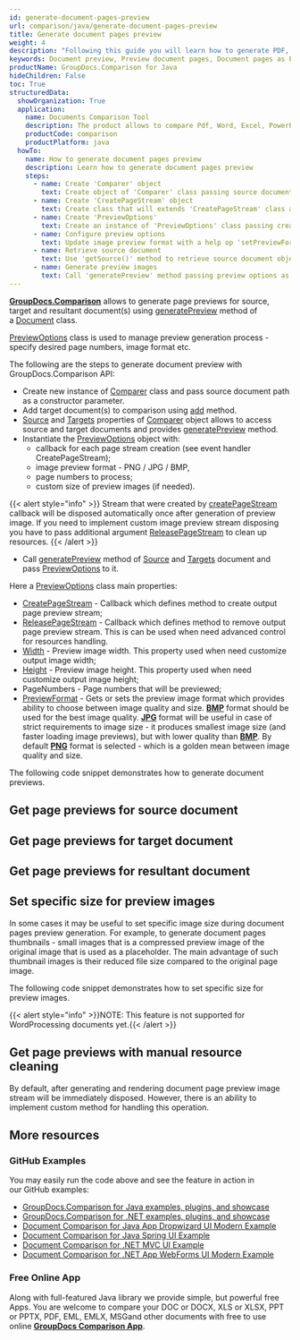 ```yaml
---
id: generate-document-pages-preview
url: comparison/java/generate-document-pages-preview
title: Generate document pages preview
weight: 4
description: "Following this guide you will learn how to generate PDF, Word, Excel, PowerPoint documents thumbnails and preview document pages using GroupDocs.Comparison for Java API."
keywords: Document preview, Preview document pages, Document pages as PNG, document pages as JPG
productName: GroupDocs.Comparison for Java
hideChildren: False
toc: True
structuredData:
  showOrganization: True
  application:
    name: Documents Comparison Tool
    description: The product allows to compare Pdf, Word, Excel, PowerPoint, AutoCad, Image, Code and much more file formats. Comparison API also supports accepting or rejecting changes, extracting document information and generating comparison report
    productCode: comparison
    productPlatform: java
  howTo:
    name: How to generate document pages preview
    description: Learn how to generate document pages preview
    steps:
      - name: Create 'Comparer' object
        text: Create object of 'Comparer' class passing source document as a constructor argument
      - name: Create 'CreatePageStream' object
        text: Create class that will extends 'CreatePageStream' class and instantiate it. Method 'public OutputStream invoke(int pageNumber)' will be called for providing output stream for each page of document so that preview images will be saved into those streams
      - name: Create 'PreviewOptions'
        text: Create an instance of 'PreviewOptions' class passing create page stream object as an argument
      - name: Configure preview options
        text: Update image preview format with a help op 'setPreviewFormat(PreviewFormats.PNG)' method and page numbers with 'setPageNumbers(new int[]{1, 2})' method
      - name: Retrieve source document
        text: Use 'getSource()' method to retrieve source document object
      - name: Generate preview images
        text: Call 'generatePreview' method passing preview options as an argument
---
```


**[GroupDocs.Comparison](https://products.groupdocs.com/comparison/java)** allows to generate page previews for source, target and resultant document(s) using [generatePreview](<https://apireference.groupdocs.com/comparison/java/com.groupdocs.comparison/Document#generatePreview(com.groupdocs.comparison.options.PreviewOptions)>) method of a [Document](https://apireference.groupdocs.com/comparison/java/com.groupdocs.comparison/Document) class.

[PreviewOptions](https://apireference.groupdocs.com/comparison/java/com.groupdocs.comparison.options/PreviewOptions) class is used to manage preview generation process - specify desired page numbers, image format etc.

The following are the steps to generate document preview with GroupDocs.Comparison API:

- Create new instance of [Comparer](https://apireference.groupdocs.com/comparison/java/com.groupdocs.comparison/Comparer) class and pass source document path as a constructor parameter.
- Add target document(s) to comparison using [add](<https://apireference.groupdocs.com/comparison/java/com.groupdocs.comparison/Comparer#add(java.lang.String)>) method.
- [Source](<https://apireference.groupdocs.com/comparison/java/com.groupdocs.comparison/Comparer#getSource()>) and [Targets](<https://apireference.groupdocs.com/comparison/java/com.groupdocs.comparison/Comparer#getTargets()>) properties of [Comparer](https://apireference.groupdocs.com/comparison/java/com.groupdocs.comparison/Comparer) object allows to access source and target documents and provides [generatePreview](<https://apireference.groupdocs.com/comparison/java/com.groupdocs.comparison/Document#generatePreview(com.groupdocs.comparison.options.PreviewOptions)>) method.
- Instantiate the [PreviewOptions](https://apireference.groupdocs.com/comparison/java/com.groupdocs.comparison.options/PreviewOptions) object with:
  - callback for each page stream creation (see event handler CreatePageStream);
  - image preview format - PNG / JPG / BMP,
  - page numbers to process;
  - custom size of preview images (if needed).

{{< alert style="info" >}}
Stream that were created by [createPageStream](https://apireference.groupdocs.com/comparison/java/com.groupdocs.comparison.common.delegates/Delegates_CreatePageStream) callback will be disposed automatically once after generation of preview image. If you need to implement custom image preview stream disposing you have to pass additional argument [ReleasePageStream](https://apireference.groupdocs.com/comparison/java/com.groupdocs.comparison.common.delegates/Delegates_ReleasePageStream) to clean up resources.
{{< /alert >}}

- Call [generatePreview](<https://apireference.groupdocs.com/comparison/java/com.groupdocs.comparison/Document#generatePreview(com.groupdocs.comparison.options.PreviewOptions)>) method of [Source](<https://apireference.groupdocs.com/comparison/java/com.groupdocs.comparison/Comparer#getSource()>) and [Targets](<https://apireference.groupdocs.com/comparison/java/com.groupdocs.comparison/Comparer#getTargets()>) document and pass [PreviewOptions](https://apireference.groupdocs.com/comparison/java/com.groupdocs.comparison.options/PreviewOptions) to it.

Here a [PreviewOptions](https://apireference.groupdocs.com/comparison/java/com.groupdocs.comparison.options/PreviewOptions) class main properties:

- [CreatePageStream](<https://apireference.groupdocs.com/comparison/java/com.groupdocs.comparison.options/PreviewOptions#setCreatePageStream(com.groupdocs.comparison.common.delegates.Delegates.CreatePageStream)>) - Callback which defines method to create output page preview stream;
- [ReleasePageStream](<https://apireference.groupdocs.com/comparison/java/com.groupdocs.comparison.options/PreviewOptions#setReleasePageStream(com.groupdocs.comparison.common.delegates.Delegates.ReleasePageStream)>) - Callback which defines method to remove output page preview stream. This is can be used when need advanced control for resources handling.
- [Width](<https://apireference.groupdocs.com/comparison/java/com.groupdocs.comparison.options/PreviewOptions#setWidth(int)>) - Preview image width. This property used when need customize output image width;
- [Height](<https://apireference.groupdocs.com/comparison/java/com.groupdocs.comparison.options/PreviewOptions#setHeight(int)>) - Preview image height. This property used when need customize output image height;
- PageNumbers - Page numbers that will be previewed;
- [PreviewFormat](<https://apireference.groupdocs.com/comparison/java/com.groupdocs.comparison.options/PreviewOptions#setPreviewFormat(int)>) - Gets or sets the preview image format which provides ability to choose between image quality and size. **[BMP](https://apireference.groupdocs.com/comparison/java/com.groupdocs.comparison.options.enums/PreviewFormats#BMP)** format should be used for the best image quality. **[JPG](https://apireference.groupdocs.com/comparison/java/com.groupdocs.comparison.options.enums/PreviewFormats#JPEG)** format will be useful in case of strict requirements to image size - it produces smallest image size (and faster loading image previews), but with lower quality than **[BMP](https://apireference.groupdocs.com/comparison/java/com.groupdocs.comparison.options.enums/PreviewFormats#BMP)**. By default **[PNG](https://apireference.groupdocs.com/comparison/java/com.groupdocs.comparison.options.enums/PreviewFormats#PNG)** format is selected - which is a golden mean between image quality and size.

The following code snippet demonstrates how to generate document previews.

## Get page previews for source document

<script src="https://gist.github.com/groupdocs-comparison-gists/74af4dca2cd81b3d14b5136fdd291f26.js"></script>

## Get page previews for target document

<script src="https://gist.github.com/groupdocs-comparison-gists/e34414e2945b837f57160900fa1e925b.js"></script>

## Get page previews for resultant document

<script src="https://gist.github.com/groupdocs-comparison-gists/5da1f1afc204abe5d0212d68f77e6701.js"></script>

## Set specific size for preview images

In some cases it may be useful to set specific image size during document pages preview generation. For example, to generate document pages thumbnails - small images that is a compressed preview image of the original image that is used as a placeholder. The main advantage of such thumbnail images is their reduced file size compared to the original page image.

The following code snippet demonstrates how to set specific size for preview images.

<script src="https://gist.github.com/groupdocs-comparison-gists/127ca350ae9fb6449f7fd2cdd1be32e0.js"></script>

{{< alert style="info" >}}NOTE: This feature is not supported for WordProcessing documents yet.{{< /alert >}}

## Get page previews with manual resource cleaning

By default, after generating and rendering document page preview image stream will be immediately disposed. However, there is an ability to implement custom method for handling this operation.

<script src="https://gist.github.com/groupdocs-comparison-gists/36201a68f984bd2840ccf577a823eb0f.js"></script>

## More resources

### GitHub Examples

You may easily run the code above and see the feature in action in our GitHub examples:

- [GroupDocs.Comparison for Java examples, plugins, and showcase](https://github.com/groupdocs-comparison/GroupDocs.Comparison-for-Java)
- [GroupDocs.Comparison for .NET examples, plugins, and showcase](https://github.com/groupdocs-comparison/GroupDocs.Comparison-for-.NET)
- [Document Comparison for Java App Dropwizard UI Modern Example](https://github.com/groupdocs-comparison/GroupDocs.Comparison-for-Java-Dropwizard)
- [Document Comparison for Java Spring UI Example](https://github.com/groupdocs-comparison/GroupDocs.Comparison-for-Java-Spring)
- [Document Comparison for .NET MVC UI Example](https://github.com/groupdocs-comparison/GroupDocs.Comparison-for-.NET-MVC)
- [Document Comparison for .NET App WebForms UI Modern Example](https://github.com/groupdocs-comparison/GroupDocs.Comparison-for-.NET-WebForms)

### Free Online App

Along with full-featured Java library we provide simple, but powerful free Apps.
You are welcome to compare your DOC or DOCX, XLS or XLSX, PPT or PPTX, PDF, EML, EMLX, MSGand other documents with free to use online **[GroupDocs Comparison App](https://products.groupdocs.app/comparison)**.
